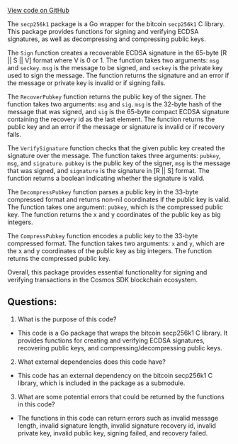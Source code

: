 [View code on GitHub](https://github.com/cosmos/cosmos-sdk.git/crypto/keys/secp256k1/internal/secp256k1/secp256.go)

The `secp256k1` package is a Go wrapper for the bitcoin `secp256k1` C library. This package provides functions for signing and verifying ECDSA signatures, as well as decompressing and compressing public keys. 

The `Sign` function creates a recoverable ECDSA signature in the 65-byte [R || S || V] format where V is 0 or 1. The function takes two arguments: `msg` and `seckey`. `msg` is the message to be signed, and `seckey` is the private key used to sign the message. The function returns the signature and an error if the message or private key is invalid or if signing fails.

The `RecoverPubkey` function returns the public key of the signer. The function takes two arguments: `msg` and `sig`. `msg` is the 32-byte hash of the message that was signed, and `sig` is the 65-byte compact ECDSA signature containing the recovery id as the last element. The function returns the public key and an error if the message or signature is invalid or if recovery fails.

The `VerifySignature` function checks that the given public key created the signature over the message. The function takes three arguments: `pubkey`, `msg`, and `signature`. `pubkey` is the public key of the signer, `msg` is the message that was signed, and `signature` is the signature in [R || S] format. The function returns a boolean indicating whether the signature is valid.

The `DecompressPubkey` function parses a public key in the 33-byte compressed format and returns non-nil coordinates if the public key is valid. The function takes one argument: `pubkey`, which is the compressed public key. The function returns the x and y coordinates of the public key as big integers.

The `CompressPubkey` function encodes a public key to the 33-byte compressed format. The function takes two arguments: `x` and `y`, which are the x and y coordinates of the public key as big integers. The function returns the compressed public key.

Overall, this package provides essential functionality for signing and verifying transactions in the Cosmos SDK blockchain ecosystem.
## Questions: 
 1. What is the purpose of this code?
- This code is a Go package that wraps the bitcoin secp256k1 C library. It provides functions for creating and verifying ECDSA signatures, recovering public keys, and compressing/decompressing public keys.

2. What external dependencies does this code have?
- This code has an external dependency on the bitcoin secp256k1 C library, which is included in the package as a submodule.

3. What are some potential errors that could be returned by the functions in this code?
- The functions in this code can return errors such as invalid message length, invalid signature length, invalid signature recovery id, invalid private key, invalid public key, signing failed, and recovery failed.
